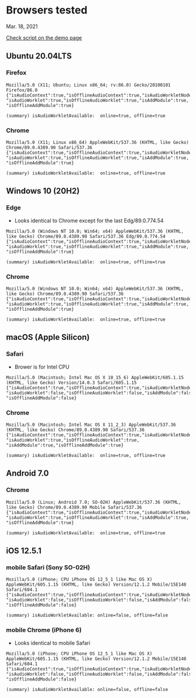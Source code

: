 # Browsers tested #

Mar. 18, 2021

[Check script on the demo page](https://goto920.github.io/demos/simple-mixer/check-audioworklet.html)

## Ubuntu 20.04LTS ##

### Firefox ###

```
Mozilla/5.0 (X11; Ubuntu; Linux x86_64; rv:86.0) Gecko/20100101 Firefox/86.0
{"isAudioContext":true,"isOfflineAudioContext":true,"isAudioWorkletNode":true,
"isAudioWorklet":true,"isOfflineAudioWorklet":true,"isAddModule":true,
"isOfflineAddModule":true}

(summary) isAudioWorkletAvailable:  online=true, offline=true
```

### Chrome ###
```
Mozilla/5.0 (X11; Linux x86_64) AppleWebKit/537.36 (KHTML, like Gecko) Chrome/89.0.4389.90 Safari/537.36
{"isAudioContext":true,"isOfflineAudioContext":true,"isAudioWorkletNode":true,
"isAudioWorklet":true,"isOfflineAudioWorklet":true,"isAddModule":true,
"isOfflineAddModule":true}

(summary) isAudioWorkletAvailable:  online=true, offline=true
```

## Windows 10 (20H2) ##

### Edge ###
- Looks identical to Chrome except for the last Edg/89.0.774.54

```
Mozilla/5.0 (Windows NT 10.0; Win64; x64) AppleWebKit/537.36 (KHTML, like Gecko) Chrome/89.0.4389.90 Safari/537.36 Edg/89.0.774.54
{"isAudioContext":true,"isOfflineAudioContext":true,"isAudioWorkletNode":true,
"isAudioWorklet":true,"isOfflineAudioWorklet":true,"isAddModule":true,
"isOfflineAddModule":true}

(summary) isAudioWorkletAvailable:  online=true, offline=true
```

### Chrome ###

```
Mozilla/5.0 (Windows NT 10.0; Win64; x64) AppleWebKit/537.36 (KHTML, like Gecko) Chrome/89.0.4389.90 Safari/537.36
{"isAudioContext":true,"isOfflineAudioContext":true,"isAudioWorkletNode":true,
"isAudioWorklet":true,"isOfflineAudioWorklet":true,"isAddModule":true,
"isOfflineAddModule":true}

(summary) isAudioWorkletAvailable:  online=true, offline=true
```

## macOS (Apple Silicon) ###

### Safari ###

- Brower is for Intel CPU

```
Mozilla/5.0 (Macintosh; Intel Mac OS X 10_15_6) AppleWebKit/605.1.15 (KHTML, like Gecko) Version/14.0.3 Safari/605.1.15
{"isAudioContext":true,"isOfflineAudioContext":true,"isAudioWorkletNode":false,
"isAudioWorklet":false,"isOfflineAudioWorklet":false,"isAddModule":false,
"isOfflineAddModule":false}
```

### Chrome ###

```
Mozilla/5.0 (Macintosh; Intel Mac OS X 11_2_3) AppleWebKit/537.36 (KHTML, like Gecko) Chrome/89.0.4389.90 Safari/537.36
{"isAudioContext":true,"isOfflineAudioContext":true,"isAudioWorkletNode":true,
"isAudioWorklet":true,"isOfflineAudioWorklet":true,
"isAddModule":true,"isOfflineAddModule":true}

(summary) isAudioWorkletAvailable:  online=true, offline=true
```

## Android 7.0 ###

### Chrome ###

```
Mozilla/5.0 (Linux; Android 7.0; SO-02H) AppleWebKit/537.36 (KHTML, like Gecko) Chrome/89.0.4389.90 Mobile Safari/537.36
{"isAudioContext":true,"isOfflineAudioContext":true,"isAudioWorkletNode":true,
"isAudioWorklet":true,"isOfflineAudioWorklet":true,"isAddModule":true,
"isOfflineAddModule":true}

(summary) isAudioWorkletAvailable:  online=true, offline=true
```

## iOS 12.5.1 ###

### mobile Safari (Sony SO-02H) ###
```
Mozilla/5.0 (iPhone; CPU iPhone OS 12_5_1 like Mac OS X) AppleWebKit/605.1.15 (KHTML, like Gecko) Version/12.1.2 Mobile/15E148 Safari/604.1 
{"isAudioContext":true,"isOfflineAudioContext":true,"isAudioWorkletNode":false,
"isAudioWorklet":false,"isOfflineAudioWorklet":false,"isAddModule":false,
"isOfflineAddModule":false} 

(summary) isAudioWorkletAvailable: online=false, offline=false
```

### mobile Chrome (iPhone 6) ###

- Looks identical to mobile Safari

```
Mozilla/5.0 (iPhone; CPU iPhone OS 12_5_1 like Mac OS X) AppleWebKit/605.1.15 (KHTML, like Gecko) Version/12.1.2 Mobile/15E148 Safari/604.1 
{"isAudioContext":true,"isOfflineAudioContext":true,"isAudioWorkletNode":false,
"isAudioWorklet":false,"isOfflineAudioWorklet":false,"isAddModule":false,
"isOfflineAddModule":false} 

(summary) isAudioWorkletAvailable: online=false, offline=false
```
